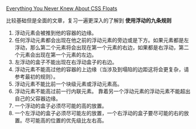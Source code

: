 [Everything You Never Knew About CSS Floats](https://designshack.net/articles/css/everything-you-never-knew-about-css-floats/)

比较基础但是全面的文章，复习一遍更深入的了解到
**使用浮动的九条规则**

1. 浮动元素会被推到他的容器的边缘。
2. 任何浮动元素都会出现在他之前的浮动元素的旁边或是下方。如果元素都是左浮动，那么第二个元素将会出现在第一个元素的右边，如果都是右浮动，第二个元素会出现在第一个元素的左边。
3. 左浮动的盒子不能出现在右浮动盒子的右边。
4. 浮动元素不能高过他的容器的上边缘（当涉及到塌陷的边距这将会更复杂，请参考最初的规则）。
5. 浮动元素不能比前一个块级元素或浮动元素高。
6. 浮动元素不能高过前一行内联元素。
靠着另一个浮动元素的浮动元素不能超出自己的父容器边缘。
7. 一个浮动的盒子必须尽可能的高的放置。
8. 一个左浮动的盒子必须尽可能左的放置，一个右浮动的盒子要尽可能的右的放置。尽可能高的位置的优先级比左右高。